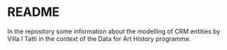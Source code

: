 #  README

In the repository some information about the modelling of CRM entities by Villa I Tatti in the context of the Data for Art History programme.



